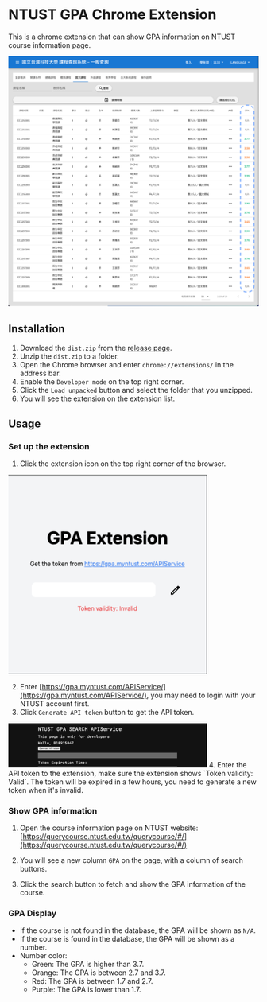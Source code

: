 # NTUST GPA Chrome Extension
This is a chrome extension that can show GPA information on NTUST course information page.

<img src="readme_images/show.png" alt="NTUST GPA Chrome Extension" width="800">

## Installation
1. Download the `dist.zip` from the [release page](https://github.com/chengpong1127/GPA-Extension/releases).
2. Unzip the `dist.zip` to a folder.
3. Open the Chrome browser and enter `chrome://extensions/` in the address bar.
4. Enable the `Developer mode` on the top right corner.
5. Click the `Load unpacked` button and select the folder that you unzipped.
6. You will see the extension on the extension list.
## Usage
### Set up the extension
1. Click the extension icon on the top right corner of the browser.

<img src="readme_images/extension.png" alt="NTUST GPA Chrome Extension" width="400">

2. Enter [https://gpa.myntust.com/APIService/](https://gpa.myntust.com/APIService/), you may need to login with your NTUST account first.
3. Click `Generate API token` button to get the API token.
<img src="readme_images/myntust.png" alt="NTUST GPA Chrome Extension" width="400">
4. Enter the API token to the extension, make sure the extension shows `Token validity: Valid`. The token will be expired in a few hours, you need to generate a new token when it's invalid.
   
### Show GPA information
1. Open the course information page on NTUST website: [https://querycourse.ntust.edu.tw/querycourse/#/](https://querycourse.ntust.edu.tw/querycourse/#/)
   
2. You will see a new column `GPA` on the page, with a column of search buttons.
3. Click the search button to fetch and show the GPA information of the course. 
### GPA Display
- If the course is not found in the database, the GPA will be shown as `N/A`.
- If the course is found in the database, the GPA will be shown as a number.
- Number color:
  - Green: The GPA is higher than 3.7.
  - Orange: The GPA is between 2.7 and 3.7.
  - Red: The GPA is between 1.7 and 2.7.
  - Purple: The GPA is lower than 1.7.
